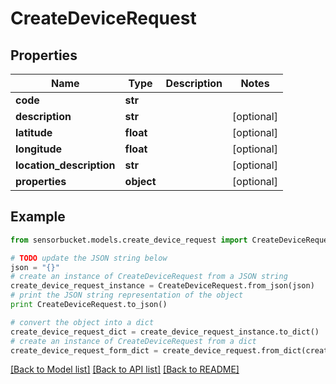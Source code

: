 # CreateDeviceRequest


## Properties
Name | Type | Description | Notes
------------ | ------------- | ------------- | -------------
**code** | **str** |  | 
**description** | **str** |  | [optional] 
**latitude** | **float** |  | [optional] 
**longitude** | **float** |  | [optional] 
**location_description** | **str** |  | [optional] 
**properties** | **object** |  | [optional] 

## Example

```python
from sensorbucket.models.create_device_request import CreateDeviceRequest

# TODO update the JSON string below
json = "{}"
# create an instance of CreateDeviceRequest from a JSON string
create_device_request_instance = CreateDeviceRequest.from_json(json)
# print the JSON string representation of the object
print CreateDeviceRequest.to_json()

# convert the object into a dict
create_device_request_dict = create_device_request_instance.to_dict()
# create an instance of CreateDeviceRequest from a dict
create_device_request_form_dict = create_device_request.from_dict(create_device_request_dict)
```
[[Back to Model list]](../README.md#documentation-for-models) [[Back to API list]](../README.md#documentation-for-api-endpoints) [[Back to README]](../README.md)


